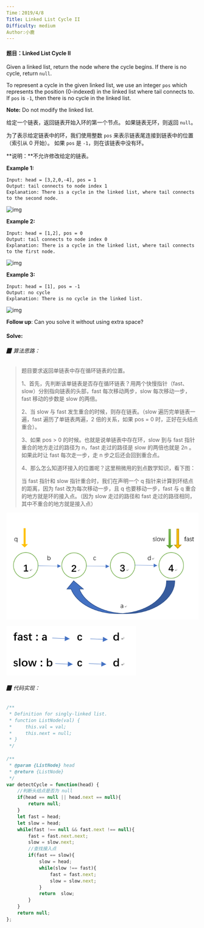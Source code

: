 ```yaml
---
Time：2019/4/8
Title: Linked List Cycle II
Difficulty: medium
Author:小鹿
---
```




#### 题目：Linked List Cycle II

Given a linked list, return the node where the cycle begins. If there is no cycle, return `null`.

To represent a cycle in the given linked list, we use an integer `pos` which represents the position (0-indexed) in the linked list where tail connects to. If `pos` is `-1`, then there is no cycle in the linked list.

**Note:** Do not modify the linked list.

给定一个链表，返回链表开始入环的第一个节点。 如果链表无环，则返回 `null`。

为了表示给定链表中的环，我们使用整数 `pos` 来表示链表尾连接到链表中的位置（索引从 0 开始）。 如果 `pos` 是 `-1`，则在该链表中没有环。

**说明：**不允许修改给定的链表。

**Example 1:**

```
Input: head = [3,2,0,-4], pos = 1
Output: tail connects to node index 1
Explanation: There is a cycle in the linked list, where tail connects to the second node.
```

![img](https://assets.leetcode.com/uploads/2018/12/07/circularlinkedlist.png)

**Example 2:**

```
Input: head = [1,2], pos = 0
Output: tail connects to node index 0
Explanation: There is a cycle in the linked list, where tail connects to the first node.
```

![img](https://assets.leetcode.com/uploads/2018/12/07/circularlinkedlist_test2.png)

**Example 3:**

```
Input: head = [1], pos = -1
Output: no cycle
Explanation: There is no cycle in the linked list.
```

![img](https://assets.leetcode.com/uploads/2018/12/07/circularlinkedlist_test3.png)

**Follow up**:
Can you solve it without using extra space?



#### Solve:

###### ▉ 算法思路：

> 题目要求返回单链表中存在循环链表的位置。
>
> 1、首先，先判断该单链表是否存在循环链表？用两个快慢指针（fast、slow）分别指向链表的头部，fast 每次移动两步，slow 每次移动一步，fast 移动的步数是 slow 的两倍。
>
> 2、当 slow 与 fast 发生重合的时候，则存在链表。（slow 遍历完单链表一遍，fast 遍历了单链表两遍，2 倍的关系，如果 pos = 0 时，正好在头结点重合）。
>
> 3、如果 pos > 0 的时候。也就是说单链表中存在环，slow 到与 fast 指针重合的地方走过的路径为 n，fast 走过的路径是 slow 的两倍也就是 2n 。如果此时让 fast 每次走一步，走 n 步之后还会回到重合点。
>
> 4、那么怎么知道环接入的位置呢？这里稍微用的到点数学知识，看下图：
>
> 当 fast 指针和 slow 指针重合时，我们在声明一个 q 指针来计算到环结点的距离，因为 fast 改为每次移动一步，且 q 也要移动一步，fast 与 q 重合的地方就是环的接入点。（因为 slow 走过的路径和 fast 走过的路径相同，其中不重合的地方就是接入点）

![](/images/LinkedListCycle.png)

![](/images/LinkedListCycle2.png)

###### ▉ 代码实现：

```javascript
/**
 * Definition for singly-linked list.
 * function ListNode(val) {
 *     this.val = val;
 *     this.next = null;
 * }
 */

/**
 * @param {ListNode} head
 * @return {ListNode}
 */
var detectCycle = function(head) {
    //判断头结点是否为 null
    if(head == null || head.next == null){
        return null;
    }
    let fast = head;
    let slow = head;
    while(fast !== null && fast.next !== null){
        fast = fast.next.next;
        slow = slow.next;
        //查找接入点
        if(fast == slow){
            slow = head;
            while(slow !== fast){
                fast = fast.next;
                slow = slow.next;
            }
            return  slow;
        }
    }
    return null;
};
```



























